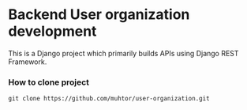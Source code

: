 # Backend User organization development
This is a Django project which primarily builds APIs using Django REST Framework.

### How to clone project

```
git clone https://github.com/muhtor/user-organization.git

```
